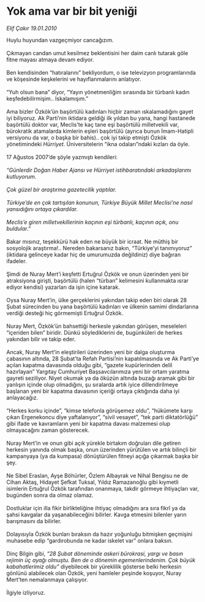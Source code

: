 # Yok ama var bir bit yeniği

*Elif Çakır 19.01.2010*

<div class="taraf_structure_2col_1zq">
<div class="margen_n">



 <p>Huylu huyundan vazgeçmiyor cancağızım. <br/><br/>Çıkmayan candan umut kesilmez beklentisini her daim canlı tutarak göle fitne mayası atmaya devam ediyor. <br/><br/>Ben kendisinden “hatıralarını” bekliyordum, o ise televizyon programlarında ve köşesinde keşkelerini ve hayıflanmalarını anlatıyor. <br/><br/>“Yuh olsun bana” diyor, “Yayın yönetmenliğim sırasında bir türbanlı kadın keşfedebilirmişim.. Iskalamışım.” <br/><br/>Ama bizler Özkök’ün başörtülü kadınları hiçbir zaman ıskalamadığını gayet iyi biliyoruz. Ak Parti’nin iktidara geldiği ilk yıldan bu yana, hangi hastanede başörtülü doktor var, Meclis’te kaç tane eşi başörtülü milletvekili var, bürokratik atamalarda kimlerin eşleri başörtülü (ayrıca bunun İmam-Hatipli versiyonu da var, o başka bir bahis).. çok iyi takip etmişti Özkök yönetimindeki <i>Hürriyet</i>. Üniversitelerin “ikna odaları”ndaki kızları da öyle. <br/><br/>17 Ağustos 2007’de şöyle yazmıştı kendileri:<i> <br/><br/>“Günlerdir Doğan Haber Ajansı ve Hürriyet istihbaratındaki arkadaşlarımı kutluyorum. <br/><br/>Çok güzel bir araştırma gazetecilik yaptılar. <br/><br/>Türkiye’de en çok tartışılan konunun, Türkiye Büyük Millet Meclisi’ne nasıl yansıdığını ortaya çıkardılar. <br/><br/>Meclis’e giren milletvekillerinin kaçının eşi türbanlı, kaçının açık, onu buldular.”</i> <br/><br/>Bakar mısınız, teşekkürü hak eden ne büyük bir icraat. Ne müthiş bir sosyolojik araştırma!.. Nereden bakarsanız bakın, “Türkiye’yi tanımıyoruz” (iktidara gelinceye kadar hiç de umurumuzda değildiniz) diye bağıran ifadeler. <br/><br/>Şimdi de Nuray Mert’i keşfetti Ertuğrul Özkök ve onun üzerinden yeni bir atraksiyona girişti, başörtülü (halen “türban” kelimesini kullanmakta ısrar ediyor kendisi) yazarları da işin içine katarak. <br/><br/>Oysa Nuray Mert’in, ülke gerçeklerini yakından takip eden biri olarak 28 Şubat sürecinden bu yana başörtülü kadınları ve ülkenin samimi dindarlarına verdiği desteği hiç görmemişti Ertuğrul Özkök. <br/><br/>Nuray Mert, Özkök’ün bahsettiği herkesle yakından görüşen, meseleleri “içeriden bilen” biridir. Dünkü söylediklerini de, bugünküleri de herkes yakından bilir ve takip eder. <br/><br/>Ancak, Nuray Mert’in eleştirileri üzerinden yeni bir dalga oluşturma çabasının altında, 28 Şubat’ta Refah Partisi’nin kapatılmasında ve Ak Parti’ye açılan kapatma davasında olduğu gibi, “gazete kupürlerinden delil hazırlayan” Yargıtay Cumhuriyet Başsavcılarımıza yeni bir ortam yaratma gayreti seziliyor. Niyet okumak ya da öküzün altında buzağı aramak gibi bir yanlışın içinde olup olmadığını, şu sıralarda artık iyice dillendirilmeye başlanan yeni bir kapatma davasının içeriği ortaya çıktığında daha iyi anlayacağız. <br/><br/>“Herkes korku içinde”, “kimse telefonla görüşemez oldu”, “hükümete karşı çıkan Ergenekoncu diye yaftalanıyor”, “sivil vesayet”, “tek parti diktatörlüğü” gibi ifade ve kavramların yeni bir kapatma davası malzemesi olup olmayacağını zaman gösterecek. <br/><br/>Nuray Mert’in ve onun gibi açık yürekle birtakım doğruları dile getiren herkesin yanında olmak başka, onun üzerinden yürütülen ve artık bilinçli bir kampanyaya (ya da kumpasa) dönüştürülen fitneyi açığa çıkarmak başka bir şey. <br/><br/>Ne Sibel Eraslan, Ayşe Böhürler, Özlem Albayrak ve Nihal Bengisu ne de Cihan Aktaş, Hidayet Şefkat Tuksal, Yıldız Ramazanoğlu gibi kıymetli isimlerin Ertuğrul Özkök tarafından onanmaya, takdir görmeye ihtiyaçları var, bugünden sonra da olmaz olamaz. <br/><br/>Dostluklar için illa fikir birlikteliğine ihtiyaç olmadığını ara sıra fikrî ya da şahsi kavgalar da yaşanabileceğini bilirler. Kavga etmesini bilenler yarın barışmasını da bilirler. <br/><br/>Dolayısıyla Özkök bunları bıraksın da hazır yoğunluğu bitmişken geçmişini muhasebe edip “gardırobunda ne kadar iskelet var” onlara baksın. <br/><br/>Dinç Bilgin gibi, <i>“28 Şubat döneminde askeri bürokrasi, yargı ve basın rejimin üç ayağı olmuştu. Ben de o dönemin egemenlerindenim. Çok büyük kabahatlerimiz oldu”</i> diyebilecek bir yüreklilik gösterse belki herkesin gönlünü alabilecek olan Özkök, yeni hamleler peşinde koşuyor, Nuray Mert’ten nemalanmaya çalışıyor. <br/><br/>İlgiyle izliyoruz.</p>
<br/>
<br/>
<br/>



<br/>


<div id="taraf_not">
</div>

</div>


</div>
